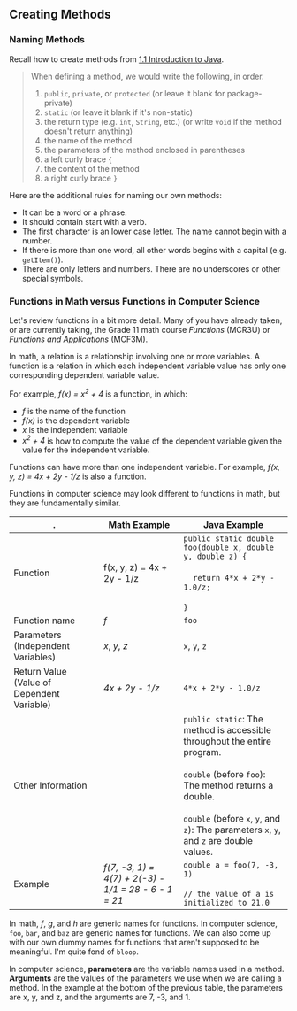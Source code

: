## Creating Methods

### Naming Methods

Recall how to create methods from [1.1 Introduction to Java](https://github.com/MissStrong/ICS4U/blob/main/Unit%201/1.1%20Introduction%20to%20Java.md).

> When defining a method, we would write the following, in order.    
> 1. `public`, `private`, or `protected` (or leave it blank for package-private)    
> 2. `static` (or leave it blank if it's non-static)    
> 3. the return type (e.g. `int`, `String`, etc.) (or write `void` if the method doesn't return anything)    
> 4. the name of the method    
> 5. the parameters of the method enclosed in parentheses    
> 6. a left curly brace `{`    
> 7. the content of the method    
> 8. a right curly brace `}`    


Here are the additional rules for naming our own methods:

* It can be a word or a phrase.
* It should contain start with a verb. 
* The first character is an lower case letter. The name cannot begin with a number.
* If there is more than one word, all other words begins with a capital (e.g. `getItem()`).
* There are only letters and numbers. There are no underscores or other special symbols.

### Functions in Math versus Functions in Computer Science

Let's review functions in a bit more detail. Many of you have already taken, or are currently taking, the Grade 11 math course *Functions* (MCR3U) or *Functions and Applications* (MCF3M).

In math, a relation is a relationship involving one or more variables. A function is a relation in which each independent variable value has only one corresponding dependent variable value.

For example, *f(x) = x<sup>2</sup> + 4* is a function, in which:
* *f* is the name of the function
* *f(x)* is the dependent variable
* *x* is the independent variable
* *x<sup>2</sup> + 4* is how to compute the value of the dependent variable given the value for the independent variable.

Functions can have more than one independent variable. For example, *f(x, y, z) = 4x + 2y - 1/z* is also a function.

Functions in computer science may look different to functions in math, but they are fundamentally similar.

| . | Math Example | Java Example |
| --- | --- | --- |
| Function | f(x, y, z) = 4x + 2y - 1/z | `public static double foo(double x, double y, double z) {`<br></br>&nbsp;&nbsp;&nbsp;&nbsp;`return 4*x + 2*y - 1.0/z;`<br></br>`}` |
| Function name | *f* | `foo` |
| Parameters (Independent Variables) | *x*, *y*, *z* | `x`, `y`, `z` |
| Return Value (Value of Dependent Variable) | *4x + 2y - 1/z* | `4*x + 2*y - 1.0/z` |
| Other Information |  | `public static`: The method is accessible throughout the entire program. <br/></br>`double` (before `foo`): The method returns a double.<br/></br> `double` (before `x`, `y`, and `z`): The parameters `x`, `y`, and `z` are double values. |
| Example | *f(7, -3, 1) = 4(7) + 2(-3) - 1/1 = 28 - 6 - 1 = 21* | `double a = foo(7, -3, 1)`<br/></br>`// the value of a is initialized to 21.0` |

In math, *f*, *g*, and *h* are generic names for functions. In computer science, `foo`, `bar`, and `baz` are generic names for functions. We can also come up with our own dummy names for functions that aren't supposed to be meaningful. I'm quite fond of `bloop`.

In computer science, **parameters** are the variable names used in a method. **Arguments** are the values of the parameters we use when we are calling a method. In the example at the bottom of the previous table, the parameters are x, y, and z, and the arguments are 7, -3, and 1.
